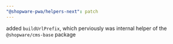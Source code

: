```yaml
---
"@shopware-pwa/helpers-next": patch
---
```


added `buildUrlPrefix`, which perviously was internal helper of the `@shopware/cms-base` package
